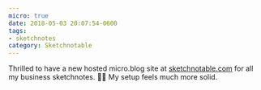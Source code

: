 ```yaml
---
micro: true
date: 2018-05-03 20:07:54-0600
tags:
- sketchnotes
category: Sketchnotable
---
```


Thrilled to have a new hosted micro.blog site at [sketchnotable.com](https://sketchnotable.com) for all my business sketchnotes. ✍🏼 My setup feels much more solid.